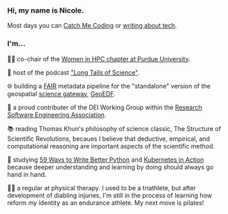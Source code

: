 ### Hi, my name is Nicole.

Most days you can [Catch Me Coding](https://nicole-brewer.com) or [writing about tech](https://project.nicole-brewer.com/catch-me-coding/).

### I'm...

:woman_technologist: co-chair of the [Women in HPC chapter at Purdue University](https://www.rcac.purdue.edu/whpc/).

:microphone: host of the podcast ["Long Tails of Science"](https://www.breaker.audio/long-tales-of-science).

:globe_with_meridians: building a [FAIR](https://www.rd-alliance.org/groups/fair-research-software-fair4rs-wg) metadata pipeline for the "standalone" version of the geospatial [science gateway](https://sciencegateways.org/), [GeoEDF](https://github.com/geoedf).

:purple_heart: a proud contributer of the DEI Working Group within the [Research Software Engineering Association](https://us-rse.org/).

:books: reading Thomas Khun's philosophy of science classic, The Structure of Scientific Revolutions, becaues I believe that deductive, empirical, and computational reasoning are important aspects of the scientific method.

:snake: studying [59 Ways to Write Better Python](https://www.oreilly.com/library/view/effective-python-59/9780134034416/) and [Kubernetes in Action](https://www.oreilly.com/library/view/kubernetes-in-action/9781617293726/) because deeper understanding and learning by doing should always go hand in hand.

:woman_cartwheeling: a regular at physical therapy.  I used to be a triathlete, but after development of diabling injuries, I'm still in the process of learning how reform my identity as an endurance athlete. My next move is pilates!
